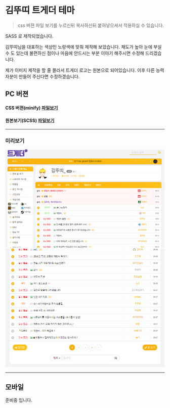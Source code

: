 # 김뚜띠 트게더 테마

> css 버젼 파일 보기를 누르신뒤 복사하신뒤 붙혀넣으셔서 적용하실 수 있습니다.

SASS 로 제작되었습니다.

김뚜띠님을 대표하는 색상인 노랑색에 맞춰 제작해 보았습니다.
채도가 높아 눈에 부실 수 도 있는데 불편하신 점이나 마음에 안드시는 부분 이야기 해주시면 수정해 드리겠습니다.

제가 이미지 제작을 할 줄 몰라서 트게더 로고는 원본으로 되어있습니다.
이후 다른 능력자분이 만들어 주신다면 수정하겠습니다.

## PC 버젼

#### CSS 버젼(minify) [파일보기](./styles/index.min.css)

#### 원본보기(SCSS) [파일보기](./styles/index.scss)

---

### 미리보기

![예제1](./image/ex01.png)
![예제2](./image/ex02.png)

---

## 모바일

준비중 입니다.

